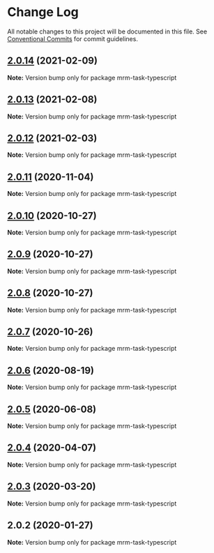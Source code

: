 # Change Log

All notable changes to this project will be documented in this file.
See [Conventional Commits](https://conventionalcommits.org) for commit guidelines.

## [2.0.14](https://github.com/sapegin/mrm/compare/mrm-task-typescript@2.0.13...mrm-task-typescript@2.0.14) (2021-02-09)

**Note:** Version bump only for package mrm-task-typescript





## [2.0.13](https://github.com/sapegin/mrm/compare/mrm-task-typescript@2.0.12...mrm-task-typescript@2.0.13) (2021-02-08)

**Note:** Version bump only for package mrm-task-typescript





## [2.0.12](https://github.com/sapegin/mrm/compare/mrm-task-typescript@2.0.11...mrm-task-typescript@2.0.12) (2021-02-03)

**Note:** Version bump only for package mrm-task-typescript





## [2.0.11](https://github.com/sapegin/mrm/compare/mrm-task-typescript@2.0.10...mrm-task-typescript@2.0.11) (2020-11-04)

**Note:** Version bump only for package mrm-task-typescript





## [2.0.10](https://github.com/sapegin/mrm/compare/mrm-task-typescript@2.0.9...mrm-task-typescript@2.0.10) (2020-10-27)

**Note:** Version bump only for package mrm-task-typescript





## [2.0.9](https://github.com/sapegin/mrm/compare/mrm-task-typescript@2.0.8...mrm-task-typescript@2.0.9) (2020-10-27)

**Note:** Version bump only for package mrm-task-typescript





## [2.0.8](https://github.com/sapegin/mrm/compare/mrm-task-typescript@2.0.7...mrm-task-typescript@2.0.8) (2020-10-27)

**Note:** Version bump only for package mrm-task-typescript





## [2.0.7](https://github.com/sapegin/mrm/compare/mrm-task-typescript@2.0.6...mrm-task-typescript@2.0.7) (2020-10-26)

**Note:** Version bump only for package mrm-task-typescript





## [2.0.6](https://github.com/sapegin/mrm/compare/mrm-task-typescript@2.0.5...mrm-task-typescript@2.0.6) (2020-08-19)

**Note:** Version bump only for package mrm-task-typescript





## [2.0.5](https://github.com/sapegin/mrm/compare/mrm-task-typescript@2.0.4...mrm-task-typescript@2.0.5) (2020-06-08)

**Note:** Version bump only for package mrm-task-typescript





## [2.0.4](https://github.com/sapegin/mrm/compare/mrm-task-typescript@2.0.3...mrm-task-typescript@2.0.4) (2020-04-07)

**Note:** Version bump only for package mrm-task-typescript





## [2.0.3](https://github.com/sapegin/mrm/compare/mrm-task-typescript@2.0.2...mrm-task-typescript@2.0.3) (2020-03-20)

**Note:** Version bump only for package mrm-task-typescript





## 2.0.2 (2020-01-27)

**Note:** Version bump only for package mrm-task-typescript

